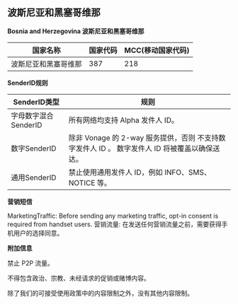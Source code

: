 ## 波斯尼亚和黑塞哥维那

__Bosnia and Herzegovina  波斯尼亚和黑塞哥维那__

| 国家名称       | 国家代码 | MCC(移动国家代码) |
|------------|------|-------------|
| 波斯尼亚和黑塞哥维那 | 387  | 218         |

__SenderID规则__

| SenderID类型     | 规则                                                          |
|----------------|-------------------------------------------------------------|
| 字母数字混合SenderID | 所有网络均支持 Alpha 发件人 ID。                                       |
| 数字SenderID     | 除非 Vonage 的 2-way 服务提供，否则 不支持数字发件人 ID 。 数字发件人 ID 将被覆盖以确保送达。 |
| 通用SenderID     | 禁止使用通用发件人 ID，例如 INFO、SMS、NOTICE 等。                          |


__营销短信__

MarketingTraffic: Before sending any marketing traffic, opt-in consent is required from handset users.
营销流量: 在发送任何营销流量之前，需要获得手机用户的选择同意。

__附加信息__

禁止 P2P 流量。

不得包含政治、宗教、未经请求的促销或赌博内容。

除了我们的可接受使用政策中的内容限制之外，没有其他内容限制。

